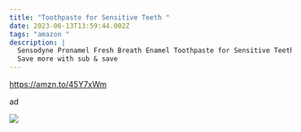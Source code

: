 ```yaml
---
title: "Toothpaste for Sensitive Teeth "
date: 2023-06-13T13:59:44.002Z
tags: "amazon "
description: |
  Sensodyne Pronamel Fresh Breath Enamel Toothpaste for Sensitive Teeth 
  Save more with sub & save
---
```

<!--StartFragment-->

https://amzn.to/45Y7xWm

ad 

![](https://m.media-amazon.com/images/I/81e2fYwJBPL._SL1500_.jpg)

<!--EndFragment-->